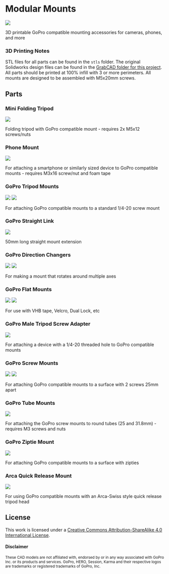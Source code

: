 # Modular Mounts

![](img/modularmount-02.png)

3D printable GoPro compatible mounting accessories for cameras, phones, and more

### 3D Printing Notes
STL files for all parts can be found in the `stls` folder. The original Solidworks design files can be found in the [GrabCAD folder for this project](https://workbench.grabcad.com/workbench/projects/gcnUv4yWleEZdF-MvPbkRW6ztajOTvjOf2FrRhKy1aaAlx#/space/gcRLR5dOVLxat1oCPV2CXJvUbPfd5Zgm9qYSkP6tpdQevQ). All parts should be printed at 100% infill with 3 or more perimeters. All mounts are designed to be assembled with M5x20mm screws.

## Parts

### Mini Folding Tripod

![](img/MiniTripod.PNG)

Folding tripod with GoPro compatible mount - requires 2x M5x12 screws/nuts

### Phone Mount

![](img/PhoneClamp.PNG)

For attaching a smartphone or similarly sized device to GoPro compatible mounts - requires M3x16 screw/nut and foam tape

### GoPro Tripod Mounts
![](img/GoProTripodMountHorizontal.PNG)
![](img/GoProTripodMountVertical.PNG)

For attaching GoPro compatible mounts to a standard 1/4-20 screw mount

### GoPro Straight Link
![](img/GoProStraightLink50mm.PNG)

50mm long straight mount extension

### GoPro Direction Changers
![](img/GoProDirectionChangerLink.PNG)
![](img/GoProFlatDirectionChangerLink.PNG)

For making a mount that rotates around multiple axes

### GoPro Flat Mounts
![](img/GoProFlatMountFemale.PNG)
![](img/GoProFlatMountMale.PNG)

For use with VHB tape, Velcro, Dual Lock, etc

### GoPro Male Tripod Screw Adapter
![](img/GoProMaleTripodScrewAdapter.PNG)

For attaching a device with a 1/4-20 threaded hole to GoPro compatible mounts

### GoPro Screw Mounts

![](img/GoProScrewMountFemale.PNG)
![](img/GoProOffsetScrewMountFemale.PNG)

For attaching GoPro compatible mounts to a surface with 2 screws 25mm apart

### GoPro Tube Mounts

![](img/GoProTubeMount.PNG)

For attaching the GoPro screw mounts to round tubes (25 and 31.8mm) - requires M3 screws and nuts

### GoPro Ziptie Mount

![](img/GoProZiptieMountFemale.PNG)

For attaching GoPro compatible mounts to a surface with zipties

### Arca Quick Release Mount

![](img/GoProArcaQuickReleasePlate.PNG)

For using GoPro compatible mounts with an Arca-Swiss style quick release tripod head

## License
This work is licensed under a [Creative Commons Attribution-ShareAlike 4.0 International License](http://creativecommons.org/licenses/by-sa/4.0/).

#### Disclaimer
<small>These CAD models are not affiliated with, endorsed by or in any way associated with GoPro Inc. or its products and services. GoPro, HERO, Session, Karma and their respective logos are trademarks or registered trademarks of GoPro, Inc.</small>
